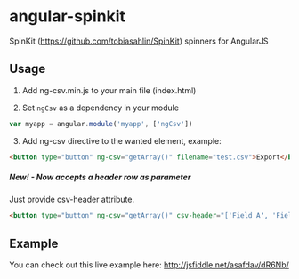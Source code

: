 angular-spinkit
===============

SpinKit (https://github.com/tobiasahlin/SpinKit) spinners for AngularJS


## Usage
1. Add ng-csv.min.js to your main file (index.html)

2. Set `ngCsv` as a dependency in your module
  ```javascript
  var myapp = angular.module('myapp', ['ngCsv'])
  ```

3. Add ng-csv directive to the wanted element, example:
  ```html
  <button type="button" ng-csv="getArray()" filename="test.csv">Export</button>
  ```

##### New! - Now accepts a header row as parameter
Just provide csv-header attribute. 
  ```html
  <button type="button" ng-csv="getArray()" csv-header="['Field A', 'Field B', 'Field C']" filename="test.csv">Export</button>
  ```


## Example
You can check out this live example here: http://jsfiddle.net/asafdav/dR6Nb/
